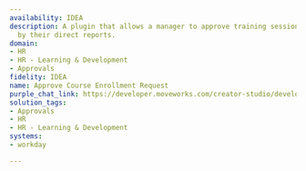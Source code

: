 ```yaml
---
availability: IDEA
description: A plugin that allows a manager to approve training session requests submitted
  by their direct reports.
domain:
- HR
- HR - Learning & Development
- Approvals
fidelity: IDEA
name: Approve Course Enrollment Request
purple_chat_link: https://developer.moveworks.com/creator-studio/developer-tools/purple-chat/?conversation=%7B%22startTimestamp%22%3A%2211%3A43+AM%22%2C%22messages%22%3A%5B%7B%22parts%22%3A%5B%7B%22richText%22%3A%22%3Cp%3EMy+report+just+asked+me+to+approve+their+course+enrollment+request.+How+do+I+do+that%3F%3C%2Fp%3E%22%7D%5D%2C%22role%22%3A%22user%22%7D%2C%7B%22parts%22%3A%5B%7B%22reasoningSteps%22%3A%5B%7B%22richText%22%3A%22Searching+Workday+for+training+requests+awaiting+the+user%27s+approval.%22%2C%22status%22%3A%22success%22%7D%2C%7B%22richText%22%3A%22Found+one+pending+request+from+Jamie+Solanos.%22%2C%22status%22%3A%22success%22%7D%5D%7D%2C%7B%22richText%22%3A%22%3Cp%3EI+found+one+course+enrollment+request+from+your+direct+report%2C+Jamie+Solanos%2C+awaiting+your+decision+in+%3Cb%3EWorkday%3C%2Fb%3E.%3C%2Fp%3E%3Cul%3E%3Cli%3E%3Cb%3ECourse%3A%3C%2Fb%3E+Advanced+SQL+Training%3C%2Fli%3E%3Cli%3E%3Cb%3EDescription%3A%3C%2Fb%3E+Teaches+advanced+concepts+about+SQL+for+data+analysis%3C%2Fli%3E%3Cli%3E%3Cb%3EPrice%3A%3C%2Fb%3E+%2489%3C%2Fli%3E%3C%2Ful%3E%22%7D%2C%7B%22buttons%22%3A%5B%7B%22buttonText%22%3A%22Approve%22%2C%22style%22%3A%22filled%22%7D%5D%7D%5D%2C%22role%22%3A%22assistant%22%7D%2C%7B%22parts%22%3A%5B%7B%22richText%22%3A%22%3Cp%3EApprove%3C%2Fp%3E%22%7D%5D%2C%22role%22%3A%22user%22%7D%5D%7D
solution_tags:
- Approvals
- HR
- HR - Learning & Development
systems:
- workday

---
```

